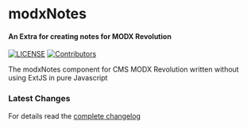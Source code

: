 # modxNotes

#### An Extra for creating notes for MODX Revolution

[![LICENSE](https://img.shields.io/badge/License-GPL%20v2-blue.svg)](./LICENSE)  [![Contributors](https://img.shields.io/github/contributors/gulomovcreative/modxnotes.svg)](https://github.com/gulomovcreative/modxnotes/graphs/contributors)

The modxNotes component for CMS MODX Revolution written without using ExtJS in pure Javascript

### Latest Changes

For details read the [complete changelog](./core/components/modxnotes/docs/changelog.txt 'complete changelog')
